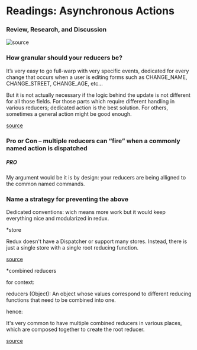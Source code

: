 # Readings: Asynchronous Actions

### Review, Research, and Discussion

![source](https://miro.medium.com/max/800/1*uHumlKU6fado6sOF2eHVwg.jpeg)

### How granular should your reducers be?

It’s very easy to go full-warp with very specific events, dedicated for every change that occurs when a user is editing forms such as CHANGE_NAME, CHANGE_STREET, CHANGE_AGE, etc…

But it is not actually necessary if the logic behind the update is not different for all those fields. For those parts which require different handling in various reducers; dedicated action is the best solution. For others, sometimes a general action might be good enough.

[source](https://reactkungfu.com/2016/11/how-granular-are-your-redux-actions/)

### Pro or Con – multiple reducers can “fire” when a commonly named action is dispatched

##### PRO

My argument would be it is by design: your reducers are being alligned to the common named commands.

### Name a strategy for preventing the above

Dedicated conventions: wich means more work but it would keep everything nice and modularized in redux.


*store

Redux doesn't have a Dispatcher or support many stores. Instead, there is just a single store with a single root reducing function.

[source](https://redux.js.org/api/store)

*combined reducers

for context:

reducers (Object): An object whose values correspond to different reducing functions that need to be combined into one. 

hence:

It's very common to have multiple combined reducers in various places, which are composed together to create the root reducer.

[source](https://www.google.com/search?q=combined+reducers&oq=combined+&aqs=chrome.0.69i59j69i57j0i10i433i457j0i433l2j0j0i433j0.2784j0j9&sourceid=chrome&ie=UTF-8)
